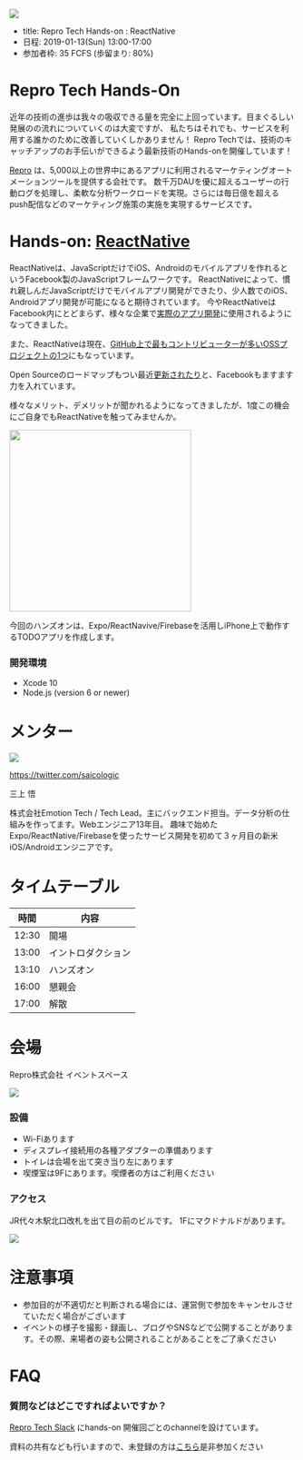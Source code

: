 ![](/hands-on/5/images/banner.png)

- title: Repro Tech Hands-on : ReactNative
- 日程: 2019-01-13(Sun) 13:00-17:00
- 参加者枠: 35 FCFS (歩留まり: 80%)

# Repro Tech Hands-On

近年の技術の進歩は我々の吸収できる量を完全に上回っています。目まぐるしい発展のの流れについていくのは大変ですが、
私たちはそれでも、サービスを利用する誰かのために改善していくしかありません！
Repro Techでは、技術のキャッチアップのお手伝いができるよう最新技術のHands-onを開催しています！

[Repro](https://repro.io) は、5,000以上の世界中にあるアプリに利用されるマーケティングオートメーションツールを提供する会社です。
数千万DAUを優に超えるユーザーの行動ログを処理し、柔軟な分析ワークロードを実現。さらには毎日億を超えるpush配信などのマーケティング施策の実施を実現するサービスです。

# Hands-on: [ReactNative](https://facebook.github.io/react-native/)

ReactNativeは、JavaScriptだけでiOS、Androidのモバイルアプリを作れるというFacebook製のJavaScriptフレームワークです。
ReactNativeによって、慣れ親しんだJavaScriptだけでモバイルアプリ開発ができたり、少人数でのiOS、Androidアプリ開発が可能になると期待されています。
今やReactNativeはFacebook内にとどまらず、様々な企業で[実際のアプリ開発](http://facebook.github.io/react-native/blog/2018/11/01/oss-roadmap)に使用されるようになってきました。

また、ReactNativeは現在、[GitHub上で最もコントリビューターが多いOSSプロジェクトの1つ](http://facebook.github.io/react-native/blog/2018/11/01/oss-roadmap)にもなっています。

Open Sourceのロードマップもつい最近[更新されたり](http://facebook.github.io/react-native/blog/2018/11/01/oss-roadmap)と、Facebookもますます力を入れています。

様々なメリット、デメリットが聞かれるようになってきましたが、1度この機会にご自身でもReactNativeを触ってみませんか。

<img src="https://github.com/reproio/repro-tech-meetup/blob/master/hands-on/5/images/campanies.png?raw=true" width=320>

今回のハンズオンは、Expo/ReactNavive/Firebaseを活用しiPhone上で動作するTODOアプリを作成します。

### 開発環境
- Xcode 10
- Node.js (version 6 or newer)

# メンター

![](https://pbs.twimg.com/profile_images/466561022/1_200x200.jpg)

https://twitter.com/saicologic

三上 悟

株式会社Emotion Tech / Tech Lead。主にバックエンド担当。データ分析の仕組みを作ってます。Webエンジニア13年目。
趣味で始めたExpo/ReactNative/Firebaseを使ったサービス開発を初めて３ヶ月目の新米iOS/Androidエンジニアです。


# タイムテーブル

時間  | 内容
---   | ---
12:30 | 開場
13:00 | イントロダクション
13:10 | ハンズオン
16:00 | 懇親会
17:00 | 解散

# 会場

Repro株式会社 イベントスペース

![](https://github.com/reproio/repro-tech-meetup/blob/master/assets/images/repro-event-space.png?raw=true)

### 設備

- Wi-Fiあります
- ディスプレイ接続用の各種アダプターの準備あります
- トイレは会場を出て突き当り左にあります
- 喫煙室は9Fにあります。喫煙者の方はご利用ください

### アクセス

JR代々木駅北口改札を出て目の前のビルです。
1Fにマクドナルドがあります。

![](https://github.com/reproio/repro-tech-meetup/blob/master/assets/images/repro-access-1.png?raw=true)

# 注意事項

- 参加目的が不適切だと判断される場合には、運営側で参加をキャンセルさせていただく場合がございます
- イベントの様子を撮影・録画し、ブログやSNSなどで公開することがあります。その際、来場者の姿も公開されることがあることをご了承ください


# FAQ

### 質問などはどこですればよいですか？

[Repro Tech Slack](https://repro-tech.slack.com/) にhands-on 開催回ごとのchannelを設けています。

資料の共有なども行いますので、未登録の方は[こちら](https://join.slack.com/t/repro-tech/shared_invite/enQtNTA0ODg4NzQ3NzgwLTFjMTEwNDMyMTM0MGQ3ZjgxYjlmZjQzZTc5MjYyOTNkMzI0MTQxOWI0MzYzMTY0ZmJjZDE2MzM4NWNlYTQ2MmU)是非参加ください



